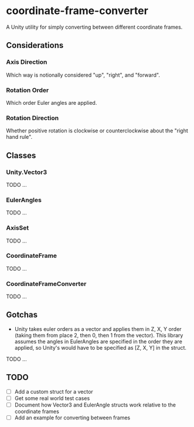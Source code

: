 # coordinate-frame-converter

A Unity utility for simply converting between different coordinate frames.

## Considerations
### Axis Direction

Which way is notionally considered "up", "right", and "forward".

### Rotation Order

Which order Euler angles are applied.

### Rotation Direction

Whether positive rotation is clockwise or counterclockwise about the "right hand rule".

## Classes
### Unity.Vector3
TODO ...

### EulerAngles
TODO ...

### AxisSet
TODO ...

### CoordinateFrame
TODO ...

### CoordinateFrameConverter
TODO ...

## Gotchas
- Unity takes euler orders as a vector and applies them in Z, X, Y order (taking them from place 2, then 0, then 1 from the vector). This library assumes the angles in EulerAngles are specified in the order they are applied, so Unity's would have to be specified as [Z, X, Y] in the struct.

TODO ...

## TODO
- [ ] Add a custom struct for a vector
- [ ] Get some real world test cases
- [ ] Document how Vector3 and EulerAngle structs work relative to the coordinate frames
- [ ] Add an example for converting between frames
